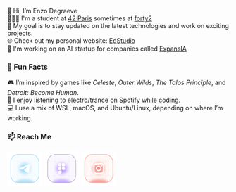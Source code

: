 👋 Hi, I’m Enzo Degraeve <br>
👨🏻‍🎓 I'm a student at [42 Paris](http://42.fr) sometimes at [forty2](https://42.fr/le-campus-de-paris/forty2/)<br>
🌱 My goal is to stay updated on the latest technologies and work on exciting projects.<br>
🌐 Check out my personal website: [EdStudio](https://edstudio.fr/)<br>
🤖 I'm working on an AI startup for companies called [ExpansIA](https://expansia.ai/)

### 🌟 Fun Facts
🎮 I’m inspired by games like *Celeste*, *Outer Wilds*, *The Talos Principle*, and *Detroit: Become Human*.<br>
🎵 I enjoy listening to electro/trance on Spotify while coding.<br>
💻 I use a mix of WSL, macOS, and Ubuntu/Linux, depending on where I’m working.

### 📫 Reach Me
[<img src="assets/telegram.png"/>](https://t.me/enzodeg40)
[<img src="assets/figma.png"/>](https://www.figma.com/@enzodeg40)
[<img src="assets/instagram.png"/>](https://www.instagram.com/henzolab/)

<!---
EnzoDeg40/EnzoDeg40 is a ✨ special ✨ repository because its `README.md` (this file) appears on your GitHub profile.
You can click the Preview link to take a look at your changes.
--->
